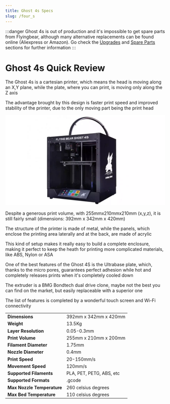 ```yaml
---
title: Ghost 4s Specs
slug: /four_s
---
```

:::danger
Ghost 4s is out of production and it's impossible to get spare parts from Flyingbear, although many alternative replacements can be found online (Aliexpress or Amazon). Go check the [Upgrades](/upgrades) and [Spare Parts](/ricambi) sections for further information 
:::

# Ghost 4s Quick Review

The Ghost 4s is a cartesian printer, which means the head is moving along an X,Y plane, while the plate, where you can print, is moving only along the Z axis

The advantage brought by this design is faster print speed and improved stability of the printer, due to the only moving part being the print head

[ ![Ghost 4S](/img/four_s/ghost4s.webp) ](/img/four_s/ghost4s.webp)

Despite a generous print volume, with 255mmx210mmx210mm (x,y,z), it is still fairly small (dimensions: 392mm x 342mm x 420mm)

The structure of the printer is made of metal, while the panels, which enclose the printing area laterally and at the back, are made of acrylic

This kind of setup makes it really easy to build a complete enclosure, making it perfect to keep the heath for printing more complicated materials, like ABS, Nylon or ASA

One of the best features of the Ghost 4S is the Ultrabase plate, which, thanks to the micro pores, guarantees perfect adhesion while hot and completely releases prints when it's completely cooled down

The extruder is a BMG Bondtech dual drive clone, maybe not the best you can find on the market, but easily replaceable with a superior one

The list of features is completed by a wonderful touch screen and Wi-Fi connectivity

| | |
|-|-|
|__Dimensions__| 392mm x 342mm x 420mm |
|__Weight__| 13.5Kg |
|__Layer Resolution__ | 0.05-0.3mm |
|__Print Volume__| 255mm x 210mm x 200mm |
|__Filament Diameter__ | 1.75mm |
|__Nozzle Diameter__ | 0.4mm |
|__Print Speed__ | 20-150mm/s |
|__Movement Speed__ | 120mm/s |
|__Supported Filaments__ | PLA, PET, PETG, ABS, etc |
|__Supported Formats__ | .gcode |
|__Max Nozzle Temperature__ | 260 celsius degrees |
|__Max Bed Temperature__ | 110 celsius degrees |
